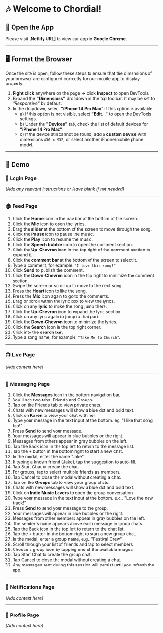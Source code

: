 # 🎶 Welcome to Chordial!

## 🚀 Open the App

Please visit **[Netlify URL]** to view our app in **Google Chrome**.

---

## 🖥️ Format the Browser

Once the site is open, follow these steps to ensure that the dimensions of your browser are configured correctly for our mobile app to display properly:

1. **Right click** anywhere on the page → click **Inspect** to open DevTools.
2. Expand the **"Dimensions"** dropdown in the top toolbar. It may be set to *"Responsive"* by default.
3. In the dropdown, select **"iPhone 14 Pro Max"** if this option is available.
    - a) If this option is not visible, select **"Edit..."** to open the DevTools settings.  
    - b) Under the **"Devices"** tab, check the list of default devices for **"iPhone 14 Pro Max"**.  
    - c) If the device still cannot be found, add a **custom device** with dimensions `430 x 932`, or select another iPhone/mobile phone model.

---

## 🎥 Demo

### 🔐 Login Page

_(Add any relevant instructions or leave blank if not needed)_

---

### 🏠 Feed Page

1. Click the **Home** icon in the nav bar at the bottom of the screen.  
2. Click the **Mic** icon to open the lyrics.  
3. Drag the **slider** at the bottom of the screen to move through the song.  
4. Click the **Pause** icon to pause the music.  
5. Click the **Play** icon to resume the music.  
6. Click the **Speech bubble** icon to open the comment section.  
7. Click the **Up-Chevron** icon in the top right of the comment section to expand it.  
8. Click the **comment bar** at the bottom of the screen to select it.  
9. Type a comment, for example: `"I love this song!"`  
10. Click **Send** to publish the comment.  
11. Click the **Down-Chevron** icon in the top right to minimize the comment section.  
12. Swipe the screen or scroll up to move to the next song.  
13. Press the **Heart** icon to like the song.  
14. Press the **Mic** icon again to go to the comments.  
15. Drag or scroll within the lyric box to view the lyrics.  
16. Click on any **lyric** to make the song jump there.  
17. Click the **Up-Chevron** icon to expand the lyric section.  
18. Click on any lyric again to jump to that part.  
19. Click the **Down-Chevron** icon to minimize the lyrics.  
20. Click the **Search** icon in the top right corner.  
21. Click into the **search bar**.  
22. Type a song name, for example: `"Take Me to Church"`.

---

### 📺 Live Page

_(Add content here)_

---

### 💬 Messaging Page

1. Click the **Messages** icon in the bottom navigation bar.
2. You'll see two tabs: Friends and Groups.
3. Tap on the Friends tab to view private chats.
4. Chats with new messages will show a blue dot and bold text.
5. Click on **Karen** to view your chat with her
6. Type your message in the text input at the bottom. eg. "I like that song too!"
7. Press **Send** to send your message.
8. Your messages will appear in blue bubbles on the right.
9. Messages from others appear in gray bubbles on the left.
10. Tap the Back icon in the top left to return to the message list.
11. Tap the **+** button in the bottom right to start a new chat.
12. In the modal, enter the name "Jake"
13. If typing a known friend (Jake), tap the suggestion to auto-fill.
14. Tap Start Chat to create the chat.
15. For groups, tap to select multiple friends as members.
16. Tap Cancel to close the modal without creating a chat.
17. Tap on the **Groups** tab to view your group chats.
18. Chats with new messages will show a blue dot and bold text.
19. Click on **Indie Music Lovers** to open the group conversation.
20. Type your message in the text input at the bottom. e.g., "Love the new track!"
21. Press **Send** to send your message to the group.
22. Your messages will appear in blue bubbles on the right.
23. Messages from other members appear in gray bubbles on the left.
24. The sender's name appears above each message in group chats.
25. Tap the Back icon in the top left to return to the chat list.
26. Tap the **+** button in the bottom right to start a new group chat.
27. In the modal, enter a group name, e.g., "Festival Crew"
28. Scroll through your list of friends and tap to select members.
29. Choose a group icon by tapping one of the available images.
30. Tap Start Chat to create the group chat.
31. Tap Cancel to close the modal without creating a chat.
32. Any messages sent during this session will persist until you refresh the app.

---

### 🔔 Notifications Page

_(Add content here)_

---

### 👤 Profile Page

_(Add content here)_
